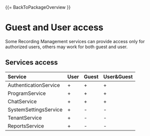 {{= BackToPackageOverview }}

# Guest and User access

Some Recording Management services can provide access only for authorized users, others may work for both guest and user.

## Services access

| Service               | User | Guest | User&Guest |
|:----------------------|:-----|:------|:-----------|
| AuthenticationService |  +   |   +   |     +      |
| ProgramService        |  +   |   +   |     +      |
| ChatService           |  +   |   +   |     +      |
| SystemSettingsService |  +   |   -   |     -      |
| TenantService         |  +   |   -   |     -      |
| ReportsService        |  +   |   -   |     -      |

